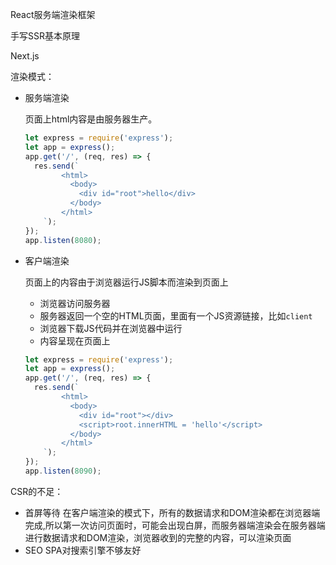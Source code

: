 React服务端渲染框架

手写SSR基本原理

Next.js



渲染模式：

- 服务端渲染

  页面上html内容是由服务器生产。
  ```js
  let express = require('express');
  let app = express();
  app.get('/', (req, res) => {
    res.send(`
          <html>
            <body>
              <div id="root">hello</div>
            </body>
          </html>
      `);
  });
  app.listen(8080);
  ```

  

- 客户端渲染

  页面上的内容由于浏览器运行JS脚本而渲染到页面上

  - 浏览器访问服务器
  - 服务器返回一个空的HTML页面，里面有一个JS资源链接，比如`client`
  - 浏览器下载JS代码并在浏览器中运行
  - 内容呈现在页面上

  ```js
  let express = require('express');
  let app = express();
  app.get('/', (req, res) => {
    res.send(`
          <html>
            <body>
              <div id="root"></div>
              <script>root.innerHTML = 'hello'</script>
            </body>
          </html>
      `);
  });
  app.listen(8090);
  ```

  

CSR的不足：

- 首屏等待 在客户端渲染的模式下，所有的数据请求和DOM渲染都在浏览器端完成,所以第一次访问页面时，可能会出现白屏，而服务器端渲染会在服务器端进行数据请求和DOM渲染，浏览器收到的完整的内容，可以渲染页面  
- SEO SPA对搜索引擎不够友好



